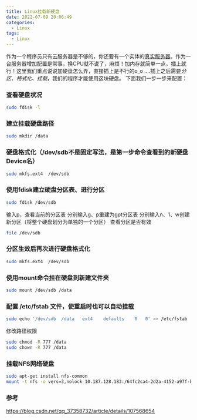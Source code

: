 ```yaml
---
title: Linux挂载新硬盘
date: 2022-07-09 20:06:49
categories:
  - Linux
tags: 
  - Linux
---
```


作为一个程序员只有云服务器是不够的，你还要有一个实体的[真实服务器](https://blog.123123.store/debian.html)。作为一台服务器增加配置是常事，换CPU就不说了，麻烦！加内存就简单一点，插上就行！这里我们重点说说加硬盘怎么弄，直接插上是不行的o_o ....插上之后需要*分区、格式化、挂载*，我们的程序才能使用这块硬盘。
下面我们一步一步来配置：

### 查看硬盘状况
``` bash
sudo fdisk -l
```

<!-- more -->

### 建立挂载硬盘路径
``` bash
sudo mkdir /data
```

### 硬盘格式化（/dev/sdb不是固定写法，是第一步命令查看到的新硬盘Device名）
``` bash
sudo mkfs.ext4  /dev/sdb
```

###  使用fdisk建立硬盘分区表、进行分区
``` bash
sudo fdisk /dev/sdb
```

输入p，查看当前的分区表
分别输入g、p重建为gpt分区表
分别输入n、1、w创建新分区（将整个硬盘划分为单独的一个分区）
查看分区是否有效

``` bash
file /dev/sdb
```

### 分区生效后再次进行硬盘格式化
``` bash
sudo mkfs.ext4  /dev/sdb
```

### 使用mount命令挂在硬盘到新建文件夹
``` bash
sudo mount /dev/sdb /data
```

### 配置 /etc/fstab 文件，使重启时也可以自动挂载
``` bash
sudo echo '/dev/sdb  /data   ext4    defaults    0   0' >> /etc/fstab
```
修改路径权限
``` bash
sudo chmod -R 777 /data
sudo chown -R 777 /data
```

### 挂载NFS网络硬盘
``` bash
sudo apt-get install nfs-common
mount -t nfs -o vers=3,nolock 10.187.128.183:/64fc2ca4-2d2a-4152-a97f-bee2df87d9f5 /mnt
```

### 参考
https://blog.csdn.net/qq_37358732/article/details/107568654
